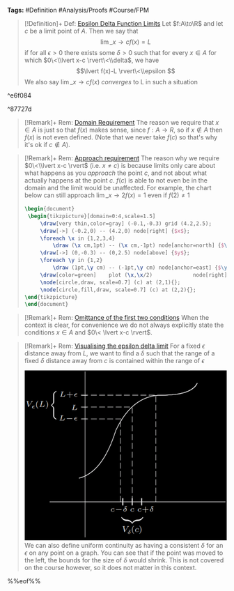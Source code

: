 ---
---

**Tags:** #Definition #Analysis/Proofs #Course/FPM 

 > 
 > \[!Definition\]+ Def: [Epsilon Delta Function Limits](Epsilon%20Delta%20Function%20Limits.md)
 > Let $f:A\to\R$ and let $c$ be a limit point of $A$. Then we say that
 > $$\displaystyle\lim\_{x \to c} f(x) = L$$
 > if for all $\epsilon>0$ there exists some $\delta>0$ such that for every $x\in A$ for which $0\<\\lvert x-c \rvert\<\\delta$, we have
 > $$\lvert f(x)-L \rvert\<\\epsilon $$
 > We also say $\displaystyle\lim\_{x \to c}f(x)$ *converges* to L in such a situation

^e6f084

^87727d

 > 
 > \[!Remark\]+ Rem: [Domain Requirement](Epsilon%20Delta%20Function%20Limits.md)
 > The reason we require that $x\in A$ is just so that $f(x)$ makes sense, since $f:A\to R$, so if $x\not\in A$ then $f(x)$ is not even defined. (Note that we never take $f(c)$ so that's why it's ok if $c\not\in A$).

 > 
 > \[!Remark\]+ Rem: [Approach requirement](Epsilon%20Delta%20Function%20Limits.md)
 > The reason why we require $0\<\\lvert x-c \rvert$ (i.e. $x\ne c$) is because limits only care about what happens as you *approach* the point $c$, and not about what actually happens at the point $c$. $f(c)$ is able to not even be in the domain and the limit would be unaffected. For example, the chart below can still approach $\lim\_{x \to 2}f(x)=1$ even if $f(2) \ne 1$
 > 
 > ````tikz
 > \begin{document}
 > 	\begin{tikzpicture}[domain=0:4,scale=1.5]
 > 		\draw[very thin,color=gray] (-0.1,-0.3) grid (4.2,2.5);
 > 		\draw[->] (-0.2,0) -- (4.2,0) node[right] {$x$};
 > 		\foreach \x in {1,2,3,4}
 > 			\draw (\x cm,1pt) -- (\x cm,-1pt) node[anchor=north] {$\x$};
 > 		\draw[->] (0,-0.3) -- (0,2.5) node[above] {$y$};
 > 		\foreach \y in {1,2}
 > 		    \draw (1pt,\y cm) -- (-1pt,\y cm) node[anchor=east] {$\y$};
 > 		\draw[color=green]    plot (\x,\x/2)             node[right] {$f(x) $};
 > 		\node[circle,draw, scale=0.7] (c) at (2,1){};
 > 		\node[circle,fill,draw, scale=0.7] (c) at (2,2){};
 > \end{tikzpicture}
 > \end{document}
 > ````

 > 
 > \[!Remark\]+ Rem: [Omittance of the first two conditions](Epsilon%20Delta%20Function%20Limits.md)
 > When the context is clear, for convenience we do not always explicitly state the conditions $x \in A$ and $0\< \lvert x-c \rvert$.

 > 
 > \[!Remark\]+ Rem: [Visualising the epsilon delta limit](Epsilon%20Delta%20Function%20Limits.md)
 > For a fixed $\epsilon$ distance away from $L$, we want to find a $\delta$ such that the range of a fixed $\delta$ distance away from $c$ is contained within the range of $\epsilon$
 > 
 > ![Pasted image 20230304182042.png](..\Images\Pasted%20image%2020230304182042.png)
 > We can also define uniform continuity as having a consistent $\delta$ for an $\epsilon$ on any point on a graph. You can see that if the point was moved to the left, the bounds for the size of $\delta$ would shrink. This is not covered on the course however, so it does not matter in this context.

%%eof%%